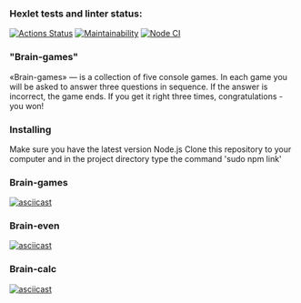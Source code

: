 ### Hexlet tests and linter status:
[![Actions Status](https://github.com/NatalyaReva/frontend-project-lvl1/workflows/hexlet-check/badge.svg)](https://github.com/NatalyaReva/frontend-project-lvl1/actions)
[![Maintainability](https://api.codeclimate.com/v1/badges/dfc50c2d88cd46d069c1/maintainability)](https://codeclimate.com/github/NatalyaReva/frontend-project-lvl1/maintainability)
[![Node CI](https://github.com/NatalyaReva/frontend-project-lvl1/workflows/Node%20CI/badge.svg)](https://github.com/NatalyaReva/frontend-project-lvl1/actions)

### "Brain-games"
«Brain-games» — is a collection of five console games. In each game you will be asked to answer three questions in sequence. If the answer is incorrect, the game ends. If you get it right three times, congratulations - you won!

### Installing
Make sure you have the latest version Node.js
Clone this repository to your computer and in the project directory type the command 'sudo npm link'

### Brain-games
[![asciicast](https://asciinema.org/a/1n3kV3qxnItQqJrDvqRAYtw9t.svg)](https://asciinema.org/a/1n3kV3qxnItQqJrDvqRAYtw9t)
### Brain-even
[![asciicast](https://asciinema.org/a/iUMytJgrYl8NLXWDgAMcJN3oe.svg)](https://asciinema.org/a/iUMytJgrYl8NLXWDgAMcJN3oe)
### Brain-calc
[![asciicast](https://asciinema.org/a/lVFRcebyYbZPb6SgmJvVc8DW9.svg)](https://asciinema.org/a/lVFRcebyYbZPb6SgmJvVc8DW9)



